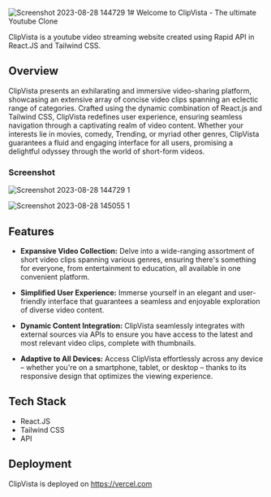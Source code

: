 ![Screenshot 2023-08-28 144729 1](https://github.com/Anandakrishnan21/dk.t-youtube-react/assets/121444809/102166db-590a-49d9-a8aa-98178d01bfa1)# Welcome to ClipVista - The ultimate Youtube Clone

ClipVista is a youtube video streaming website created using Rapid API in React.JS and Tailwind CSS.

## Overview

ClipVista presents an exhilarating and immersive video-sharing platform, showcasing an extensive array of concise video clips spanning an eclectic range of categories. Crafted using the dynamic combination of React.js and Tailwind CSS, ClipVista redefines user experience, ensuring seamless navigation through a captivating realm of video content. Whether your interests lie in movies, comedy, Trending, or myriad other genres, ClipVista guarantees a fluid and engaging interface for all users, promising a delightful odyssey through the world of short-form videos.

### Screenshot
![Screenshot 2023-08-28 144729 1](https://github.com/Anandakrishnan21/dk.t-youtube-react/assets/121444809/5375d62d-99da-415b-8b63-33ab3ab12185)

![Screenshot 2023-08-28 145055 1](https://github.com/Anandakrishnan21/dk.t-youtube-react/assets/121444809/4bc008fe-8636-4f4e-aa18-53526045215f)


## Features

- **Expansive Video Collection:** Delve into a wide-ranging assortment of short video clips spanning various genres, ensuring there's something for everyone, from entertainment to education, all available in one convenient platform.

- **Simplified User Experience:** Immerse yourself in an elegant and user-friendly interface that guarantees a seamless and enjoyable exploration of diverse video content.

- **Dynamic Content Integration:** ClipVista seamlessly integrates with external sources via APIs to ensure you have access to the latest and most relevant video clips, complete with thumbnails.

- **Adaptive to All Devices:** Access ClipVista effortlessly across any device – whether you're on a smartphone, tablet, or desktop – thanks to its responsive design that optimizes the viewing experience.


## Tech Stack

- React.JS
- Tailwind CSS
- API

## Deployment

ClipVista is deployed on https://vercel.com

